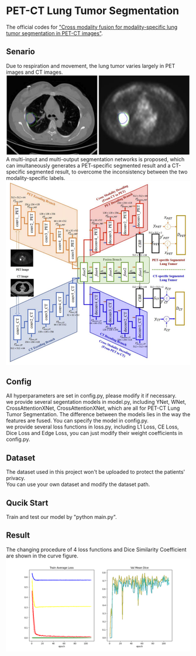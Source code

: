 # PET-CT Lung Tumor Segmentation
  The official codes for ["Cross modality fusion for modality-specific lung tumor segmentation in PET-CT images"](https://pubmed.ncbi.nlm.nih.gov/36220014/).  
## Senario
  Due to respiration and movement, the lung tumor varies largely in PET images and CT images.  
  ![image](./images/senario.png)  
  A multi-input and multi-output segmentation networks is proposed, which can imultaneously generates a PET-specific segmented result and a CT-specific segmented result, to overcome the inconsistency between the two modality-specific labels.  
  ![image](./images/architecture.png)  
## Config
  All hyperparameters are set in config.py, please modify it if necessary.  
  we provide several segentation models in model.py, including YNet, WNet, CrossAttentionXNet, CrossAttentionXNet, which are all for PET-CT Lung Tumor Segmentation. The difference between the models lies in the way the features are fused. You can specify the model in config.py.  
  we provide several loss functions in loss.py, including L1 Loss, CE Loss, Dice Loss and Edge Loss, you can just modify their weight coefficients in config.py.  
## Dataset
  The dataset used in this project won't be uploaded to protect the patients' privacy.  
  You can use your own dataset and modify the dataset path.  
## Qucik Start
  Train and test our model by "python main.py".
## Result
  The changing procedure of 4 loss functions and Dice Similarity Coefficient are shown in the curve figure.  
![image](./images/curve.png)  

